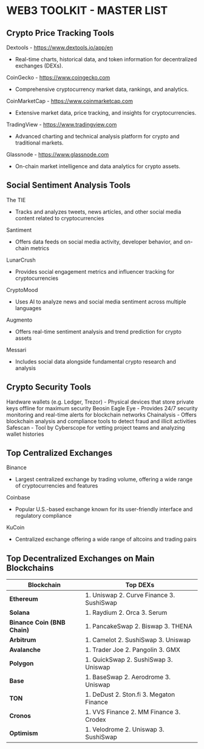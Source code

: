 # WEB3 TOOLKIT - MASTER LIST

## Crypto Price Tracking Tools

Dextools - https://www.dextools.io/app/en
- Real-time charts, historical data, and token information for decentralized exchanges (DEXs).

CoinGecko - https://www.coingecko.com
- Comprehensive cryptocurrency market data, rankings, and analytics.

CoinMarketCap - https://www.coinmarketcap.com
- Extensive market data, price tracking, and insights for cryptocurrencies.

TradingView - https://www.tradingview.com
- Advanced charting and technical analysis platform for crypto and traditional markets.

Glassnode - https://www.glassnode.com
- On-chain market intelligence and data analytics for crypto assets.



## Social Sentiment Analysis Tools

The TIE
- Tracks and analyzes tweets, news articles, and other social media content related to cryptocurrencies
  
Santiment
- Offers data feeds on social media activity, developer behavior, and on-chain metrics

LunarCrush
- Provides social engagement metrics and influencer tracking for cryptocurrencies

CryptoMood
- Uses AI to analyze news and social media sentiment across multiple languages

Augmento
- Offers real-time sentiment analysis and trend prediction for crypto assets

Messari
- Includes social data alongside fundamental crypto research and analysis


## Crypto Security Tools

Hardware wallets (e.g. Ledger, Trezor) - Physical devices that store private keys offline for maximum security 
Beosin Eagle Eye - Provides 24/7 security monitoring and real-time alerts for blockchain networks 
Chainalysis - Offers blockchain analysis and compliance tools to detect fraud and illicit activities 
Safescan - Tool by Cyberscope for vetting project teams and analyzing wallet histories 


## Top Centralized Exchanges

Binance
- Largest centralized exchange by trading volume, offering a wide range of cryptocurrencies and features

Coinbase
- Popular U.S.-based exchange known for its user-friendly interface and regulatory compliance

KuCoin
- Centralized exchange offering a wide range of altcoins and trading pairs  


## Top Decentralized Exchanges on Main Blockchains

| **Blockchain**       | **Top DEXs**                                |
|----------------------|---------------------------------------------|
| **Ethereum**         | 1. Uniswap  2. Curve Finance  3. SushiSwap  |
| **Solana**           | 1. Raydium  2. Orca  3. Serum               |
| **Binance Coin (BNB Chain)** | 1. PancakeSwap  2. Biswap  3. THENA  |
| **Arbitrum**         | 1. Camelot  2. SushiSwap  3. Uniswap        |
| **Avalanche**        | 1. Trader Joe  2. Pangolin  3. GMX          |
| **Polygon**          | 1. QuickSwap  2. SushiSwap  3. Uniswap      |
| **Base**             | 1. BaseSwap  2. Aerodrome  3. Uniswap       |
| **TON**              | 1. DeDust  2. Ston.fi  3. Megaton Finance   |
| **Cronos**           | 1. VVS Finance  2. MM Finance  3. Crodex    |
| **Optimism**         | 1. Velodrome  2. Uniswap  3. SushiSwap      |



